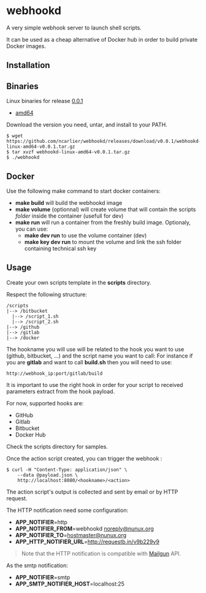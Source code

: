 webhookd
=========

A very simple webhook server to launch shell scripts.

It can be used as a cheap alternative of Docker hub in order to build private Docker images.

Installation
------------

Binaries
------

Linux binaries for release [0.0.1](https://github.com/ncarlier/webhookd/releases)

* [amd64](https://github.com/ncarlier/webhookd/releases/download/v0.0.1/webhookd-linux-amd64-v0.0.1.tar.gz)

Download the version you need, untar, and install to your PATH.

    $ wget https://github.com/ncarlier/webhookd/releases/download/v0.0.1/webhookd-linux-amd64-v0.0.1.tar.gz
    $ tar xvzf webhookd-linux-amd64-v0.0.1.tar.gz
    $ ./webhookd

Docker
----

Use the following make command to start docker containers:

- **make build** will build the webhookd image
- **make volume** (optionnal) will create volume that will contain the scripts *folder* inside the container (usefull for dev)
- **make run** will run a container from the freshly build image. Optionaly, you can use:
    - **make dev run** to use the volume container (dev)
    - **make key dev run** to mount the volume and link the ssh folder containing technical ssh key


Usage
-------

Create your own scripts template in the **scripts** directory.

Respect the following structure:

    /scripts
    |--> /bitbucket
      |--> /script_1.sh
      |--> /script_2.sh
    |--> /github
    |--> /gitlab
    |--> /docker

The hookname you will use will be related to the hook you want to use (github, bitbucket, ...) and the script name you want to call:
For instance if you are **gitlab** and want to call **build.sh** then you will need to use:

    http://webhook_ip:port/gitlab/build

It is important to use the right hook in order for your script to received parameters extract from the hook payload.


For now, supported hooks are:

- GitHub
- Gitlab
- Bitbucket
- Docker Hub


Check the scripts directory for samples.

Once the action script created, you can trigger the webhook :

    $ curl -H "Content-Type: application/json" \
        --data @payload.json \
        http://localhost:8080/<hookname>/<action>

The action script's output is collected and sent by email or by HTTP request.

The HTTP notification need some configuration:

- **APP_NOTIFIER**=http
- **APP_NOTIFIER_FROM**=webhookd <noreply@nunux.org>
- **APP_NOTIFIER_TO**=hostmaster@nunux.org
- **APP_HTTP_NOTIFIER_URL**=http://requestb.in/v9b229v9

> Note that the HTTP notification is compatible with [Mailgun](https://mailgun.com) API.

As the smtp notification:

- **APP_NOTIFIER**=smtp
- **APP_SMTP_NOTIFIER_HOST**=localhost:25


